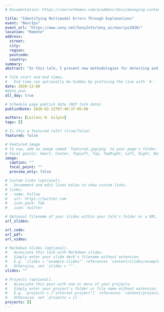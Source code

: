```yaml
---
# Documentation: https://sourcethemes.com/academic/docs/managing-content/

title: "Identifying Multimodal Errors Through Explanations"
event: "NeurIps"
event_url: "https://www.sony.net/SonyInfo/sony_ai/neurips2020/"
location: "Remote"
address:
  street:
  city:
  region:
  postcode:
  country:
summary:
abstract: "In this talk, I present new methodologies for detecting and explaining errors in complex systems.  My novel contribution is a system-wide monitoring architecture, which is composed of introspective, overlapping committees of subsystems.  Each subsystem is encapsulated in a reasonableness monitor, an adaptable framework that supplements local decisions with commonsense data and reasonableness rules.  This framework is dynamic and introspective: it allows each subsystem to defend its decisions in different contexts; to the committees it participates in and to itself.  For reconciling system-wide errors, I developed a comprehensive architecture that I call Anomaly Detection through Explanations (ADE).  The ADE architecture contributes an explanation synthesizer that produces an argument tree, which in turn can be traced and queried to determine the support of a decision, and to construct counterfactual explanations.  I have applied this methodology to detect incorrect labels in semi-autonomous vehicle data, and to reconcile inconsistencies in simulated, anomalous driving scenarios."

# Talk start and end times.
#   End time can optionally be hidden by prefixing the line with `#`.
date: 2020-12-08
#date_end: 
all_day: true

# Schedule page publish date (NOT talk date).
publishDate: 2020-02-22T07:48:37-05:00

authors: [Leilani H. Gilpin]
tags: []

# Is this a featured talk? (true/false)
featured: false

# Featured image
# To use, add an image named `featured.jpg/png` to your page's folder. 
# Focal points: Smart, Center, TopLeft, Top, TopRight, Left, Right, BottomLeft, Bottom, BottomRight.
image:
  caption: ""
  focal_point: ""
  preview_only: false

# Custom links (optional).
#   Uncomment and edit lines below to show custom links.
# links:
# - name: Follow
#   url: https://twitter.com
#   icon_pack: fab
#   icon: twitter

# Optional filename of your slides within your talk's folder or a URL.
url_slides: 

url_code:
url_pdf: 
url_video: 

# Markdown Slides (optional).
#   Associate this talk with Markdown slides.
#   Simply enter your slide deck's filename without extension.
#   E.g. `slides = "example-slides"` references `content/slides/example-slides.md`.
#   Otherwise, set `slides = ""`.
slides: ""

# Projects (optional).
#   Associate this post with one or more of your projects.
#   Simply enter your project's folder or file name without extension.
#   E.g. `projects = ["internal-project"]` references `content/project/deep-learning/index.md`.
#   Otherwise, set `projects = []`.
projects: []
---
```

